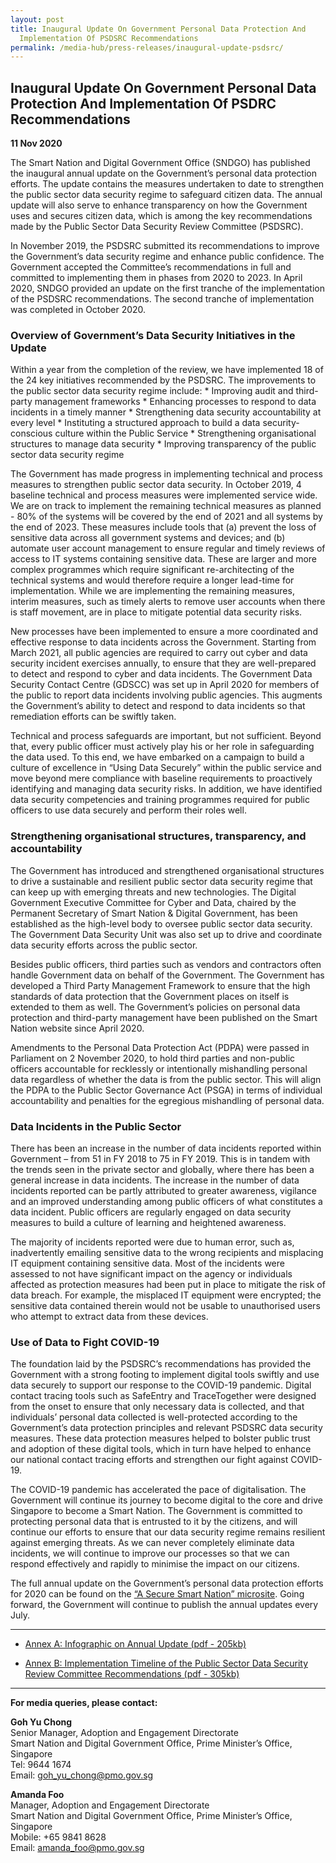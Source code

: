 ```yaml
---
layout: post
title: Inaugural Update On Government Personal Data Protection And
  Implementation Of PSDSRC Recommendations
permalink: /media-hub/press-releases/inaugural-update-psdsrc/
---
```

## Inaugural Update On Government Personal Data Protection And Implementation Of PSDRC Recommendations

**11 Nov 2020**

The Smart Nation and Digital Government Office (SNDGO) has published the inaugural annual update on the Government’s personal data protection efforts. The update contains the measures undertaken to date to strengthen the public sector data security regime to safeguard citizen data. The annual update will also serve to enhance transparency on how the Government uses and secures citizen data, which is among the key recommendations made by the Public Sector Data Security Review Committee (PSDSRC).

In November 2019, the PSDSRC submitted its recommendations to improve the Government’s data security regime and enhance public confidence. The Government accepted the Committee’s recommendations in full and committed to implementing them in phases from 2020 to 2023. In April 2020, SNDGO provided an update on the first tranche of the implementation of the PSDSRC recommendations. The second tranche of implementation was completed in October 2020.

### Overview of Government’s Data Security Initiatives in the Update

Within a year from the completion of the review, we have implemented 18 of the 24 key initiatives recommended by the PSDSRC. The improvements to the public sector data security regime include:
    * Improving audit and third-party management frameworks
    * Enhancing processes to respond to data incidents in a timely manner
    * Strengthening data security accountability at every level
    * Instituting a structured approach to build a data security-conscious culture within the Public Service
    * Strengthening organisational structures to manage data security
    * Improving transparency of the public sector data security regime

The Government has made progress in implementing technical and process measures to strengthen public sector data security. In October 2019, 4 baseline technical and process measures were implemented service wide. We are on track to implement the remaining technical measures as planned - 80% of the systems will be covered by the end of 2021 and all systems by the end of 2023. These measures include tools that (a) prevent the loss of sensitive data across all government systems and devices; and (b) automate user account management to ensure regular and timely reviews of access to IT systems containing sensitive data. These are larger and more complex programmes which require significant re-architecting of the technical systems and would therefore require a longer lead-time for implementation. While we are implementing the remaining measures, interim measures, such as timely alerts to remove user accounts when there is staff movement, are in place to mitigate potential data security risks.

New processes have been implemented to ensure a more coordinated and effective response to data incidents across the Government. Starting from March 2021, all public agencies are required to carry out cyber and data security incident exercises annually, to ensure that they are well-prepared to detect and respond to cyber and data incidents. The Government Data Security Contact Centre (GDSCC) was set up in April 2020 for members of the public to report data incidents involving public agencies. This augments the Government’s ability to detect and respond to data incidents so that remediation efforts can be swiftly taken.

Technical and process safeguards are important, but not sufficient. Beyond that, every public officer must actively play his or her role in safeguarding the data used. To this end, we have embarked on a campaign to build a culture of excellence in “Using Data Securely” within the public service and move beyond mere compliance with baseline requirements to proactively identifying and managing data security risks. In addition, we have identified data security competencies and training programmes required for public officers to use data securely and perform their roles well.

### Strengthening organisational structures, transparency, and accountability

The Government has introduced and strengthened organisational structures to drive a sustainable and resilient public sector data security regime that can keep up with emerging threats and new technologies. The Digital Government Executive Committee for Cyber and Data, chaired by the Permanent Secretary of Smart Nation & Digital Government, has been established as the high-level body to oversee public sector data security. The Government Data Security Unit was also set up to drive and coordinate data security efforts across the public sector.

Besides public officers, third parties such as vendors and contractors often handle Government data on behalf of the Government. The Government has developed a Third Party Management Framework to ensure that the high standards of data protection that the Government places on itself is extended to them as well. The Government’s policies on personal data protection and third-party management have been published on the Smart Nation website since April 2020.

Amendments to the Personal Data Protection Act (PDPA) were passed in Parliament on 2 November 2020, to hold third parties and non-public officers accountable for recklessly or intentionally mishandling personal data regardless of whether the data is from the public sector. This will align the PDPA to the Public Sector Governance Act (PSGA) in terms of individual accountability and penalties for the egregious mishandling of personal data.

### Data Incidents in the Public Sector

There has been an increase in the number of data incidents reported within Government – from 51 in FY 2018 to 75 in FY 2019. This is in tandem with the trends seen in the private sector and globally, where there has been a general increase in data incidents. The increase in the number of data incidents reported can be partly attributed to greater awareness, vigilance and an improved understanding among public officers of what constitutes a data incident. Public officers are regularly engaged on data security measures to build a culture of learning and heightened awareness.

The majority of incidents reported were due to human error, such as, inadvertently emailing sensitive data to the wrong recipients and misplacing IT equipment containing sensitive data. Most of the incidents were assessed to not have significant impact on the agency or individuals affected as protection measures had been put in place to mitigate the risk of data breach. For example, the misplaced IT equipment were encrypted; the sensitive data contained therein would not be usable to unauthorised users who attempt to extract data from these devices.

### Use of Data to Fight COVID-19

The foundation laid by the PSDSRC’s recommendations has provided the Government with a strong footing to implement digital tools swiftly and use data securely to support our response to the COVID-19 pandemic. Digital contact tracing tools such as SafeEntry and TraceTogether were designed from the onset to ensure that only necessary data is collected, and that individuals’ personal data collected is well-protected according to the Government’s data protection principles and relevant PSDSRC data security measures. These data protection measures helped to bolster public trust and adoption of these digital tools, which in turn have helped to enhance our national contact tracing efforts and strengthen our fight against COVID-19.

The COVID-19 pandemic has accelerated the pace of digitalisation. The Government will continue its journey to become digital to the core and drive Singapore to become a Smart Nation. The Government is committed to protecting personal data that is entrusted to it by the citizens, and will continue our efforts to ensure that our data security regime remains resilient against emerging threats. As we can never completely eliminate data incidents, we will continue to improve our processes so that we can respond effectively and rapidly to minimise the impact on our citizens.

The full annual update on the Government’s personal data protection efforts for 2020 can be found on the [“A Secure Smart Nation” microsite](https://go.gov.sg/public-sector-data-security-review). Going forward, the Government will continue to publish the annual updates every July.

----------

* [Annex A: Infographic on Annual Update (pdf - 205kb)](/files/press-releases/2020/annual-update-on-govt-personal-data-protection-efforts-2020-summary.pdf)

* [Annex B: Implementation Timeline of the Public Sector Data Security Review Committee Recommendations (pdf - 305kb)](/files/press-releases/2020/implementation-timeline-psdsr-11-nov-2020-annex-b.pdf)

----------

**For media queries, please contact:**

**Goh Yu Chong**<br>
Senior Manager, Adoption and Engagement Directorate<br>
Smart Nation and Digital Government Office, Prime Minister’s Office, Singapore<br>
Tel: 9644 1674<br>
Email: [goh_yu_chong@pmo.gov.sg](mailto:goh_yu_chong@pmo.gov.sg)<br>


**Amanda Foo**<br>
Manager, Adoption and Engagement Directorate<br>
Smart Nation and Digital Government Office, Prime Minister’s Office, Singapore<br>
Mobile: +65 9841 8628<br>
Email: [amanda_foo@pmo.gov.sg](mailto:amanda_foo@pmo.gov.sg)